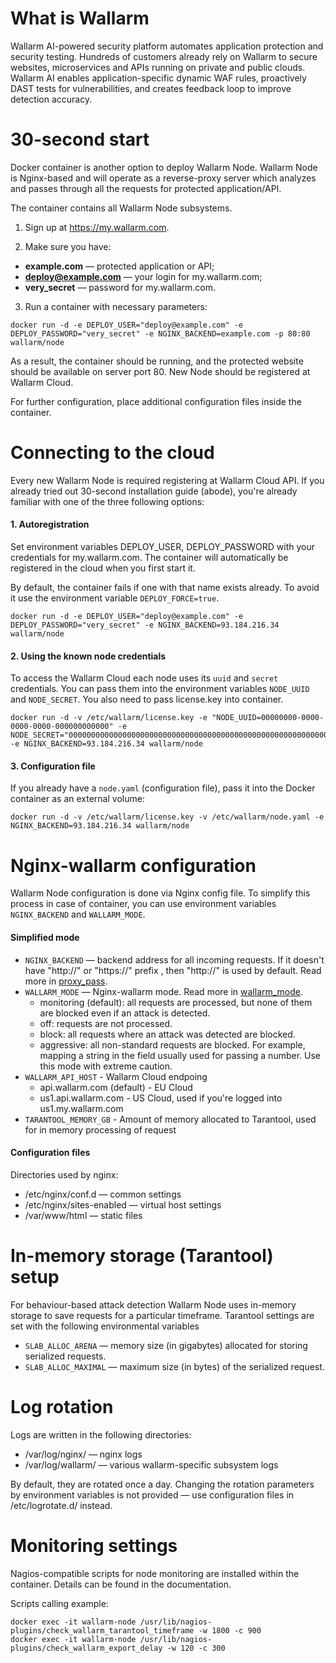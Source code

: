 # What is Wallarm

Wallarm AI-powered security platform automates application protection and security testing. Hundreds of customers already rely on Wallarm to secure websites, microservices and APIs running on private and public clouds. Wallarm AI enables application-specific dynamic WAF rules, proactively DAST tests for vulnerabilities, and creates feedback loop to improve detection accuracy. 

# 30-second start

Docker container is another option to deploy Wallarm Node. Wallarm Node is Nginx-based and will operate as a reverse-proxy server which analyzes and passes through all the requests for protected application/API. 

The container contains all Wallarm Node subsystems.

1. Sign up at https://my.wallarm.com. 

2. Make sure you have:

 * **example.com** — protected application or API;
 * **deploy@example.com** — your login for my.wallarm.com;
 * **very_secret** — password for my.wallarm.com.

3. Run a container with necessary parameters:

 ```
docker run -d -e DEPLOY_USER="deploy@example.com" -e DEPLOY_PASSWORD="very_secret" -e NGINX_BACKEND=example.com -p 80:80 wallarm/node
```

As a result, the container should be running, and the protected website should be available on server port 80. New Node should be registered at Wallarm Cloud. 

For further configuration, place additional configuration files inside the container. 


# Connecting to the cloud

Every new Wallarm Node is required registering at Wallarm Cloud API. If you already tried out 30-second installation guide (abode), you're already familiar with one of the three following options: 

#### 1. Autoregistration

Set environment variables DEPLOY_USER, DEPLOY_PASSWORD with your credentials for my.wallarm.com. The container will automatically be registered in the cloud when you first start it.

By default, the container fails if one with that name exists already. To avoid it use the environment variable `DEPLOY_FORCE=true`.

```
docker run -d -e DEPLOY_USER="deploy@example.com" -e DEPLOY_PASSWORD="very_secret" -e NGINX_BACKEND=93.184.216.34 wallarm/node
```

#### 2. Using the known node credentials

To access the Wallarm Cloud each node uses its `uuid` and `secret` credentials. You can pass them into the environment variables `NODE_UUID` and `NODE_SECRET`. You also need to pass license.key into container.

```
docker run -d -v /etc/wallarm/license.key -e "NODE_UUID=00000000-0000-0000-0000-000000000000" -e NODE_SECRET="0000000000000000000000000000000000000000000000000000000000000000" -e NGINX_BACKEND=93.184.216.34 wallarm/node
```

#### 3. Configuration file

If you already have a `node.yaml` (configuration file), pass it into the Docker container as an external volume:

```
docker run -d -v /etc/wallarm/license.key -v /etc/wallarm/node.yaml -e NGINX_BACKEND=93.184.216.34 wallarm/node
```


# Nginx-wallarm configuration

Wallarm Node configuration is done via Nginx config file. To simplify this process in case of container, you can use environment variables `NGINX_BACKEND` and `WALLARM_MODE`.

#### Simplified mode

* `NGINX_BACKEND` — backend address for all incoming requests.
If it doesn't have "http://" or "https://" prefix , then "http://" is used by default. Read more in [proxy_pass](http://nginx.org/en/docs/http/ngx_http_proxy_module.html#proxy_pass).
* `WALLARM_MODE` — Nginx-wallarm mode. Read more in [wallarm_mode](https://docs.wallarm.com/en/admin-en/configure-parameters-en.html#wallarmmode).
  *  monitoring (default): all requests are processed, but none of them are blocked even if an attack is detected.
  *  off: requests are not processed.
  *  block: all requests where an attack was detected are blocked.
  *  aggressive: all non-standard requests are blocked. For example, mapping a string in the field usually used for passing a number. Use this mode with extreme caution.
* `WALLARM_API_HOST` - Wallarm Cloud endpoing
  * api.wallarm.com (default) - EU Cloud
  * us1.api.wallarm.com - US Cloud, used if you're logged into us1.my.wallarm.com
* `TARANTOOL_MEMORY_GB` - Amount of memory allocated to Tarantool, used for in memory processing of request

#### Configuration files

Directories used by nginx:
* /etc/nginx/conf.d — common settings
* /etc/nginx/sites-enabled — virtual host settings
* /var/www/html — static files


# In-memory storage (Tarantool) setup

For behaviour-based attack detection Wallarm Node uses in-memory storage to save requests for a particular timeframe. Tarantool settings are set with the following environmental variables

* `SLAB_ALLOC_ARENA` — memory size (in gigabytes) allocated for storing serialized requests.
* `SLAB_ALLOC_MAXIMAL` — maximum size (in bytes) of the serialized request.


# Log rotation

Logs are written in the following directories:
* /var/log/nginx/ — nginx logs
* /var/log/wallarm/ — various wallarm-specific subsystem logs 

By default, they are rotated once a day. Changing the rotation parameters by environment variables is not provided — use configuration files in /etc/logrotate.d/ instead.

# Monitoring settings

Nagios-compatible scripts for node monitoring are installed within the container. Details can be found in the documentation.

Scripts calling example:

```
docker exec -it wallarm-node /usr/lib/nagios-plugins/check_wallarm_tarantool_timeframe -w 1800 -c 900
docker exec -it wallarm-node /usr/lib/nagios-plugins/check_wallarm_export_delay -w 120 -c 300
```
